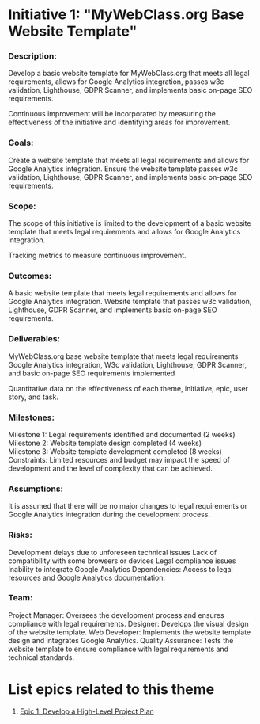# Initiative 1: "MyWebClass.org Base Website Template"

### Description: 

Develop a basic website template for MyWebClass.org that meets all legal requirements, allows for Google Analytics integration, passes w3c validation, Lighthouse, GDPR Scanner, and implements basic on-page SEO requirements.

Continuous improvement will be incorporated by measuring the effectiveness of the initiative and identifying areas for improvement.

### Goals:

Create a website template that meets all legal requirements and allows for Google Analytics integration.
Ensure the website template passes w3c validation, Lighthouse, GDPR Scanner, and implements basic on-page SEO requirements.

### Scope: 
The scope of this initiative is limited to the development of a basic website template that meets legal requirements and allows for Google Analytics integration.

Tracking metrics to measure continuous improvement.

### Outcomes:
A basic website template that meets legal requirements and allows for Google Analytics integration.
Website template that passes w3c validation, Lighthouse, GDPR Scanner, and implements basic on-page SEO requirements.

### Deliverables:
MyWebClass.org base website template that meets legal requirements
Google Analytics integration, W3c validation, Lighthouse, GDPR Scanner, and basic on-page SEO requirements implemented

Quantitative data on the effectiveness of each theme, initiative, epic, user story, and task.

### Milestones:
Milestone 1: Legal requirements identified and documented (2 weeks) </br>
Milestone 2: Website template design completed (4 weeks) </br>
Milestone 3: Website template development completed (8 weeks) </br>
Constraints: Limited resources and budget may impact the speed of development and the level of complexity that can be achieved.

### Assumptions:
It is assumed that there will be no major changes to legal requirements or Google Analytics integration during the development process.

### Risks:
Development delays due to unforeseen technical issues
Lack of compatibility with some browsers or devices
Legal compliance issues
Inability to integrate Google Analytics
Dependencies: Access to legal resources and Google Analytics documentation.

### Team:
Project Manager: Oversees the development process and ensures compliance with legal requirements.
Designer: Develops the visual design of the website template.
Web Developer: Implements the website template design and integrates Google Analytics.
Quality Assurance: Tests the website template to ensure compliance with legal requirements and technical standards.

# List epics related to this theme
1. [Epic 1: Develop a High-Level Project Plan](https://github.com/GraceBurke-88/mywebclass-agile-docs/blob/main/documentation/theme_1/initiatives/epics/epic_initiative_basic_webpage_template.md)

